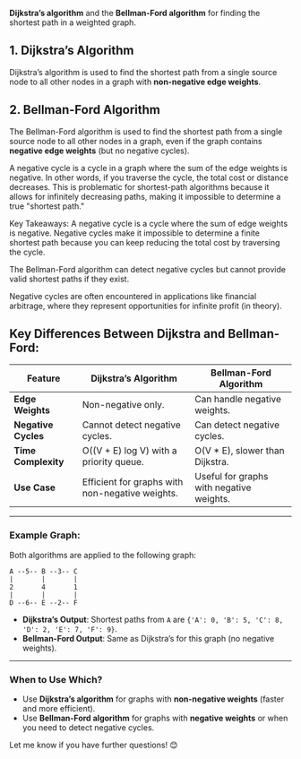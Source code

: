 **Dijkstra’s algorithm** and the **Bellman-Ford algorithm** for finding the shortest path in a weighted graph.

## **1. Dijkstra’s Algorithm**
Dijkstra’s algorithm is used to find the shortest path from a 
single source node to all other nodes in a graph with **non-negative edge weights**.


## **2. Bellman-Ford Algorithm**
The Bellman-Ford algorithm is used to find the shortest path from a 
single source node to all other nodes in a graph, even if the graph 
contains **negative edge weights** (but no negative cycles).

A negative cycle is a cycle in a graph where the sum of the edge weights is negative. In other words, 
if you traverse the cycle, the total cost or distance decreases. This is problematic for shortest-path algorithms 
because it allows for infinitely decreasing paths, making it impossible to determine a true "shortest path."

Key Takeaways:
A negative cycle is a cycle where the sum of edge weights is negative.
Negative cycles make it impossible to determine a finite shortest path because
you can keep reducing the total cost by traversing the cycle.

The Bellman-Ford algorithm can detect negative cycles but cannot provide 
valid shortest paths if they exist.

Negative cycles are often encountered in applications like financial arbitrage, 
where they represent opportunities for infinite profit (in theory).

## **Key Differences Between Dijkstra and Bellman-Ford**:
| **Feature**            | **Dijkstra’s Algorithm**                          | **Bellman-Ford Algorithm**                 |
|-------------------------|---------------------------------------------------|-------------------------------------------|
| **Edge Weights**        | Non-negative only.                                | Can handle negative weights.              |
| **Negative Cycles**     | Cannot detect negative cycles.                    | Can detect negative cycles.               |
| **Time Complexity**     | O((V + E) log V) with a priority queue.           | O(V * E), slower than Dijkstra.           |
| **Use Case**            | Efficient for graphs with non-negative weights.   | Useful for graphs with negative weights.    

---

### **Example Graph**:
Both algorithms are applied to the following graph:
```
A --5-- B --3-- C
|       |       |
2       4       1
|       |       |
D --6-- E --2-- F
```

- **Dijkstra’s Output**: Shortest paths from `A` are `{'A': 0, 'B': 5, 'C': 8, 'D': 2, 'E': 7, 'F': 9}`.
- **Bellman-Ford Output**: Same as Dijkstra’s for this graph (no negative weights).

---

### **When to Use Which?**
- Use **Dijkstra’s algorithm** for graphs with **non-negative weights** (faster and more efficient).
- Use **Bellman-Ford algorithm** for graphs with **negative weights** or when you need to detect negative cycles.

Let me know if you have further questions! 😊